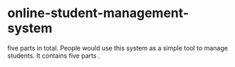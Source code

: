 # online-student-management-system
five parts in total. People would use this system as a simple tool to manage students. It contains five parts .

